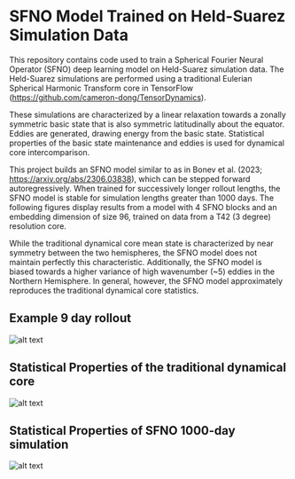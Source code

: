 # SFNO Model Trained on Held-Suarez Simulation Data

This repository contains code used to train a Spherical Fourier Neural Operator (SFNO) deep learning model
on Held-Suarez simulation data. The Held-Suarez simulations are performed using a traditional Eulerian 
Spherical Harmonic Transform core in TensorFlow (https://github.com/cameron-dong/TensorDynamics).

These simulations are characterized by a linear relaxation towards a zonally symmetric basic state that is
also symmetric latitudinally about the equator. Eddies are generated, drawing energy from the basic state.
Statistical properties of the basic state maintenance and eddies is used for dynamical core intercomparison.

This project builds an SFNO model similar to as in Bonev et al. (2023; https://arxiv.org/abs/2306.03838), 
which can be stepped forward autoregressively. When trained for successively longer rollout lengths, the
SFNO model is stable for simulation lengths greater than 1000 days. The following figures display results
from a model with 4 SFNO blocks and an embedding dimension of size 96, trained on data from a T42 (3 degree)
resolution core.

While the traditional dynamical core mean state is characterized by near symmetry between the two hemispheres, 
the SFNO model does not maintain perfectly this characteristic. Additionally, the SFNO model is biased towards
a higher variance of high wavenumber (~5) eddies in the Northern Hemisphere. In general, however, the SFNO
model approximately reproduces the traditional dynamical core statistics.

## Example 9 day rollout
![alt text](https://github.com/user-attachments/assets/e8d945a1-6166-4e1d-839b-0454579122c0)

## Statistical Properties of the traditional dynamical core
![alt text](https://github.com/user-attachments/assets/4bdfc26f-c99a-4671-9aa6-573fa58bb639)

## Statistical Properties of SFNO 1000-day simulation
![alt text](https://github.com/user-attachments/assets/254e4f91-f405-417e-84e5-5952d380a97e)


